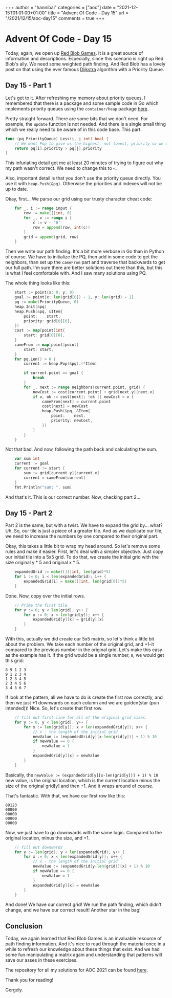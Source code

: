 +++
author = "hannibal"
categories = ["aoc"]
date = "2021-12-15T01:01:00+01:00"
title = "Advent Of Code - Day 15"
url = "/2021/12/15/aoc-day15"
comments = true
+++

# Advent Of Code - Day 15

Today, again, we open up [Red Blob Games](https://www.redblobgames.com/pathfinding/a-star/introduction.html).
It is a great source of information and descriptions. Especially, since this scenario is right up Red Blob's ally.
We need some weighted path finding. And Red Blob has a lovely post on that using the ever famous [Dijkstra](https://www.redblobgames.com/pathfinding/a-star/introduction.html#dijkstra) algorithm with a Priority Queue.

## Day 15 - Part 1

Let's get to it. After refreshing my memory about priority queues, I remembered that there is a package and some sample
code in Go which implements priority queues using the `container/heap` package [here](https://pkg.go.dev/container/heap#example-package-PriorityQueue).

Pretty straight forward. There are some bits that we don't need. For example, the `update` function is not needed.
And there is a single small thing which we really need to be aware of in this code base. This part:

```go
func (pq PriorityQueue) Less(i, j int) bool {
	// We want Pop to give us the highest, not lowest, priority so we use greater than here.
	return pq[i].priority > pq[j].priority
}
```

This infuriating detail got me at least 20 minutes of trying to figure out why my path wasn't correct. We need to change
this to `<`.

Also, important detail is that you don't use the priority queue directly. You use it with `heap.Push(&pq)`. Otherwise
the priorities and indexes will not be up to date.

Okay, first... We parse our grid using our trusty character cheat code:

```go
	for _, i := range input {
		row := make([]int, 0)
		for _, v := range i {
			c := v - '0'
			row = append(row, int(c))
		}
		grid = append(grid, row)
	}
```

Then we write our path finding. It's a bit more verbose in Go than in Python of course. We have to initialize the PQ,
then add in some code to get the neighbors, than set up the `cameFrom` part and traverse that backwards to get our full
path. I'm sure there are better solutions out there than this, but this is what I feel comfortable with. And I saw many
solutions using PQ.

The whole thing looks like this:

```go
	start := point{x: 0, y: 0}
	goal := point{x: len(grid[0]) - 1, y: len(grid) - 1}
	pq := make(PriorityQueue, 0)
	heap.Init(&pq)
	heap.Push(&pq, &Item{
		point:    start,
		priority: grid[0][0],
	})
	cost := map[point]int{
		start: grid[0][0],
	}
	cameFrom := map[point]point{
		start: start,
	}
	for pq.Len() > 0 {
		current := heap.Pop(&pq).(*Item)

		if current.point == goal {
			break
		}
		for _, next := range neighbors(current.point, grid) {
			newCost := cost[current.point] + grid[next.y][next.x]
			if v, ok := cost[next]; !ok || newCost < v {
				cameFrom[next] = current.point
				cost[next] = newCost
				heap.Push(&pq, &Item{
					point:    next,
					priority: newCost,
				})
			}
		}
	}
```

Not that bad. And now, following the path back and calculating the sum.

```go
	var sum int
	current := goal
	for current != start {
		sum += grid[current.y][current.x]
		current = cameFrom[current]
	}
	fmt.Println("sum: ", sum)
```

And that's it. This is our correct number. Now, checking part 2...

## Day 15 - Part 2

Part 2 is the same, but with a twist. We have to expand the grid by... what? Uh. So, our tile is just a piece of a
greater tile. And as we duplicate our tile, we need to increase the numbers by one compared to their original part.

Okay, this takes a little bit to wrap my head around. So let's remove some rules and make it easier. First, let's deal
with a simpler objective. Just copy our initial tile into a 5x5 grid. To do that, we create the initial grid with the
size original y * 5 and original x * 5.

```go
	expandedGrid := make([][]int, len(grid)*5)
	for i := 0; i < len(expandedGrid); i++ {
		expandedGrid[i] = make([]int, len(grid[0])*5)
	}
```

Done. Now, copy over the initial rows.

```go
	// Prime the first tile
	for y := 0; y < len(grid); y++ {
		for x := 0; x < len(grid[y]); x++ {
			expandedGrid[y][x] = grid[y][x]
		}
	}
```

With this, actually we did create our 5x5 matrix, so let's think a little bit about the problem. We take each number of
the original grid, and +1-it compared to the previous number in the original grid. Let's make this easy as the example
has it. If the grid would be a single number, `8`, we would get this grid:

```
8 9 1 2 3
9 1 2 3 4
1 2 3 4 5
2 3 4 5 6
3 4 5 6 7
```

If look at the pattern, all we have to do is create the first row correctly, and then we just +1 downwards on each
column and we are golden(star (pun intended))! Nice. So, let's create that first row.

```go
	// fill out first line for all of the original grid sizes.
	for y := 0; y < len(grid); y++ {
		for x := len(grid[y]); x < len(expandedGrid[y]); x++ {
			// x - the length of the initial grid
			newValue := (expandedGrid[y][x-len(grid[y])] + 1) % 10
			if newValue == 0 {
				newValue = 1
			}
			expandedGrid[y][x] = newValue
		}
	}
```

Basically, the `newValue := (expandedGrid[y][x-len(grid[y])] + 1) % 10` new value, is the original location, which is
the current location minus the size of the original grid[y] and then +1. And it wraps around of course.

That's fantastic. With that, we have our first row like this:

```
89123
00000
00000
00000
00000
```

Now, we just have to go downwards with the same logic. Compared to the original location, minus the size, and +1.

```go
	// fill out downwards
	for y := len(grid); y < len(expandedGrid); y++ {
		for x := 0; x < len(expandedGrid[y]); x++ {
			// x - the length of the initial grid
			newValue := (expandedGrid[y-len(grid)][x] + 1) % 10
			if newValue == 0 {
				newValue = 1
			}
			expandedGrid[y][x] = newValue
		}
	}
```

And done! We have our correct grid! We run the path finding, which didn't change, and we have our correct result!
Another star in the bag!

## Conclusion

Today, we again learned that Red Blob Games is an invaluable resource of path finding information. And it's nice to read
through the material once in a while to refresh our knowledge about these things that exist. And we had some fun
manipulating a matrix again and understanding that patterns will save our asses in these exercises.

The repository for all my solutions for AOC 2021 can be found [here](https://github.com/Skarlso/aoc2021).

Thank you for reading!

Gergely.
